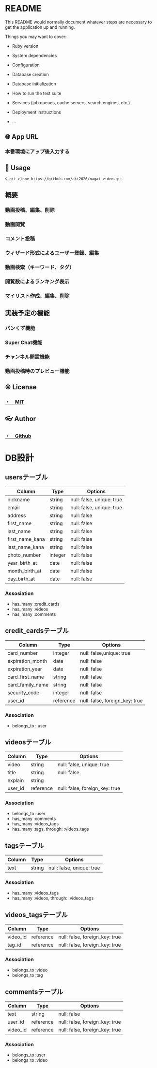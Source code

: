 # README

This README would normally document whatever steps are necessary to get the
application up and running.

Things you may want to cover:

* Ruby version

* System dependencies

* Configuration

* Database creation

* Database initialization

* How to run the test suite

* Services (job queues, cache servers, search engines, etc.)

* Deployment instructions

* ...

## 🌐 App URL

### 本番環境にアップ後入力する

## 💬 Usage

`$ git clone https://github.com/aki2626/nagai_video.git`

## 概要

### 動画投稿、編集、削除
### 動画閲覧
### コメント投稿
### ウィザード形式によるユーザー登録、編集
### 動画検索（キーワード、タグ）
### 閲覧数によるランキング表示
### マイリスト作成、編集、削除

## 実装予定の機能

### パンくず機能
### Super Chat機能
### チャンネル開設機能
### 動画投稿時のプレビュー機能

## :copyright: License

###  [・　MIT](https://github.com/aki2626/nagai_video/blob/master/LICENSE)

## :eyeglasses:  Author

### [・　Github](https://github.com/aki2626/)

# DB設計

## usersテーブル

|Column|Type|Options|
|------|----|-------|
|nickname|string|null: false, unique: true|
|email|string|null: false, unique: true|
|address|string|null: false|
|first_name|string|null: false|
|last_name|string|null: false|
|first_name_kana|string|null: false|
|last_name_kana|string|null: false|
|photo_number|integer|null: false|
|year_birth_at|date|null: false|
|month_birth_at|date|null :false|
|day_birth_at|date|null: false|

 ### Assosiation

 - has_many :credit_cards
 - has_many :videos
 - has_many :comments

 ## credit_cardsテーブル

|Column|Type|Options|
|------|----|-------|
|card_number|integer|null: false,unique: true|
|expiration_month|date|null: false|
|expiration_year|date|null: false|
|card_first_name|string|null: false|
|card_family_name|string|null: false|
|security_code|integer|null: false|
|user_id|reference|null: false, foreign_key: true|

### Association

 - belongs_to : user

 ## videosテーブル
|Column|Type|Options|
|------|----|-------|
|video|string|null: false, unique: true|
|title|string|null: false|
|explain|string||
|user_id|reference|null: false, foreign_key: true|

### Association
 - belongs_to :user
 - has_many :comments
 - has_many :videos_tags
 - has_many :tags, through: :videos_tags

 ## tagsテーブル
|Column|Type|Options|
|------|----|-------|
|text|string|null: false, unique: true|

### Association
 - has_many :videos_tags
 - has_many :videos, through: :videos_tags

 ## videos_tagsテーブル
|Column|Type|Options|
|------|----|-------|
|video_id|reference|null: false, foreign_key: true|
|tag_id|reference|null: false, foreign_key: true|

### Association
 - belongs_to :video
 - belongs_to :tag

##  commentsテーブル
|Column|Type|Options|
|------|----|-------|
|text|string|null: false|
|user_id|reference|null: false, foreign_key: true|
|video_id|reference|null: false, foreign_key: true|

### Association
 - belongs_to :user
 - belongs_to :video
 
 